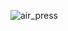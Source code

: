 ![air_press]("https://github.com/ksun0401/AI_Competition/assets/70461025/90a25593-8b00-4ed4-b01b-9e06da85163e.png")
